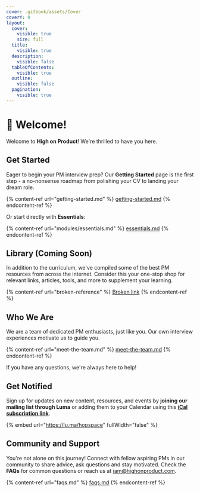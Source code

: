 ```yaml
---
cover: .gitbook/assets/Cover
coverY: 0
layout:
  cover:
    visible: true
    size: full
  title:
    visible: true
  description:
    visible: false
  tableOfContents:
    visible: true
  outline:
    visible: false
  pagination:
    visible: true
---
```


# 👋 Welcome!

Welcome to **High on Product**! We're thrilled to have you here.

## Get Started

Eager to begin your PM interview prep? Our **Getting Started** page is the first step - a no-nonsense roadmap from polishing your CV to landing your dream role.

{% content-ref url="getting-started.md" %}
[getting-started.md](getting-started.md)
{% endcontent-ref %}

Or start directly with **Essentials**:

{% content-ref url="modules/essentials.md" %}
[essentials.md](modules/essentials.md)
{% endcontent-ref %}

## Library (Coming Soon)

In addition to the curriculum, we've compiled some of the best PM resources from across the internet. Consider this your one-stop shop for relevant links, articles, tools, and more to supplement your learning.

{% content-ref url="broken-reference" %}
[Broken link](broken-reference)
{% endcontent-ref %}

## Who We Are

We are a team of dedicated PM enthusiasts, just like you. Our own interview experiences motivate us to guide you.

{% content-ref url="meet-the-team.md" %}
[meet-the-team.md](meet-the-team.md)
{% endcontent-ref %}

If you have any questions, we're always here to help!

## Get Notified

Sign up for updates on new content, resources, and events by **joining our mailing list through Luma** or adding them to your Calendar using this [**iCal subscription link**](https://api.lu.ma/ics/get?entity=calendar\&id=cal-MB5HS3Q5xUTQfT4).

{% embed url="https://lu.ma/hopspace" fullWidth="false" %}

## Community and Support

You're not alone on this journey! Connect with fellow aspiring PMs in our community to share advice, ask questions and stay motivated. Check the **FAQs** for common questions or reach us at [iam@highonproduct.com](mailto:iam@highonproduct.com).

{% content-ref url="faqs.md" %}
[faqs.md](faqs.md)
{% endcontent-ref %}
